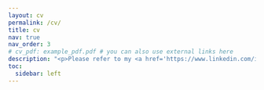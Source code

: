 ```yaml
---
layout: cv
permalink: /cv/
title: cv
nav: true
nav_order: 3
# cv_pdf: example_pdf.pdf # you can also use external links here
description: "<p>Please refer to my <a href='https://www.linkedin.com/in/lingkang-zhu/' target='_blank' rel='noopener noreferrer'>LinkedIn profile</a>.</p>"
toc:
  sidebar: left
---
```

